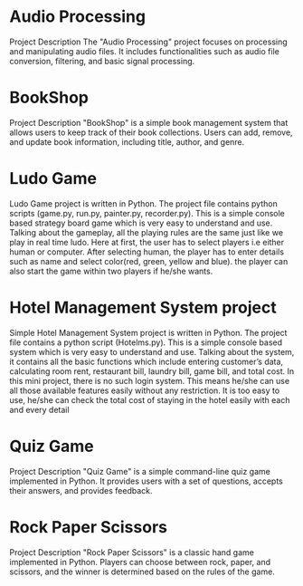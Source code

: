 # Audio Processing
Project Description
The "Audio Processing" project focuses on processing and manipulating audio files. It includes functionalities such as audio file conversion, filtering, and basic signal processing.
# BookShop
Project Description
"BookShop" is a simple book management system that allows users to keep track of their book collections. Users can add, remove, and update book information, including title, author, and genre. 
# Ludo Game
Ludo Game project is written in Python. The project file contains python scripts (game.py, run.py, painter.py, recorder.py). This is a simple console based strategy board game which is very easy to understand and use. Talking about the gameplay, all the playing rules are the same just like we play in real time ludo. Here at first, the user has to select players i.e either human or computer. After selecting human, the player has to enter details such as name and select color(red, green, yellow and blue). the player can also start the game within two players if he/she wants.
#  Hotel Management System project 
Simple Hotel Management System project is written in Python. The project file contains a python script (Hotelms.py). This is a simple console based system which is very easy to understand and use. Talking about the system, it contains all the basic functions which include entering customer’s data, calculating room rent, restaurant bill, laundry bill, game bill, and total cost. In this mini project, there is no such login system. This means he/she can use all those available features easily without any restriction. It is too easy to use, he/she can check the total cost of staying in the hotel easily with each and every detail

# Quiz Game
Project Description
"Quiz Game" is a simple command-line quiz game implemented in Python. It provides users with a set of questions, accepts their answers, and provides feedback.
# Rock Paper Scissors
Project Description
"Rock Paper Scissors" is a classic hand game implemented in Python. Players can choose between rock, paper, and scissors, and the winner is determined based on the rules of the game. 
